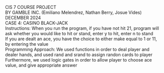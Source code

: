 <html>
  <body>
<p> CIS 7 COURSE PROJECT
<br>BY GAMBLE INC. (Emiliano Melendrez, Nathan Berry, Josue Vides)
<br> DECEMBER 2024
<br> CASE 4: CASINO BLACK-JACK
  <br> Instructions: When you run the program, if you have not hit 21, program will ask whether you would like to hit or stand, enter y to hit, enter n to stand
  <br> If you are dealt an ace, you have the choice to either make equal to 1 or 11, by entering the value
  <br> Programming Approach: We used functions in order to deal player and dealer hands, and used rand and srand to assign randon cards to player
  <br> Furthermore, we used logic gates in order to allow player to choose ace value, and give appropriate answer
</p>
</body>
</html>
